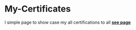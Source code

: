 # My-Certificates
I simple page to show case my all certifications to all
[**see page**](https://gaurav-jangid-730.github.io/My-Certificates/)

